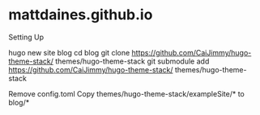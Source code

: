 # mattdaines.github.io


Setting Up

hugo new site blog
cd blog
git clone https://github.com/CaiJimmy/hugo-theme-stack/ themes/hugo-theme-stack
git submodule add https://github.com/CaiJimmy/hugo-theme-stack/ themes/hugo-theme-stack

Remove config.toml
Copy themes/hugo-theme-stack/exampleSite/*  to blog/*